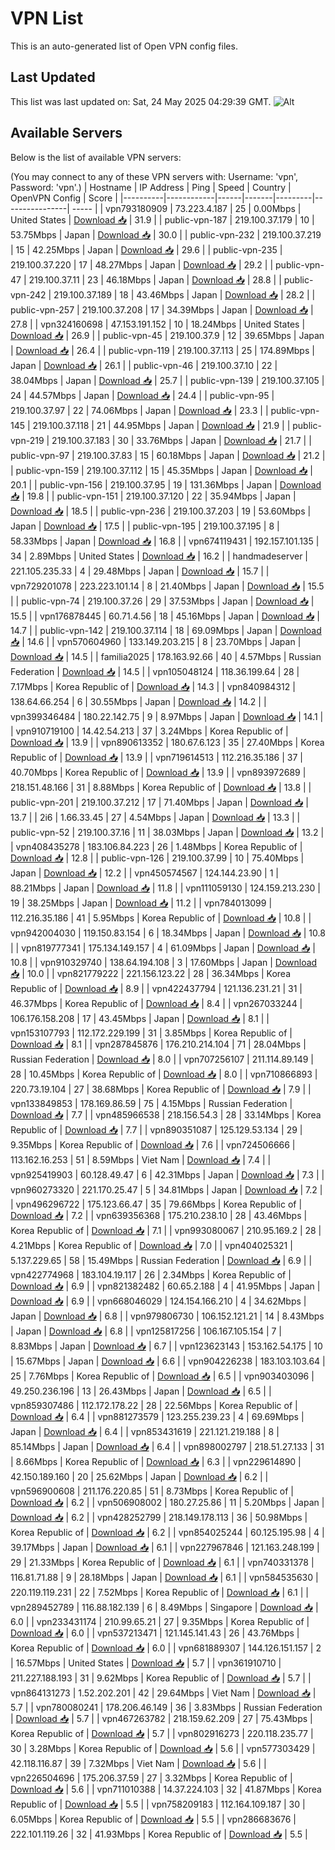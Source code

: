 # VPN List

This is an auto-generated list of Open VPN config files.

## Last Updated

This list was last updated on: Sat, 24 May 2025 04:29:39 GMT.
![Alt](https://repobeats.axiom.co/api/embed/186b98318ef1479477931607c1ad7d823f12451f.svg "Repobeats analytics image")

## Available Servers

Below is the list of available VPN servers:

(You may connect to any of these VPN servers with: Username: 'vpn', Password: 'vpn'.)
| Hostname | IP Address | Ping | Speed | Country | OpenVPN Config | Score |
|----------|------------|------|-------|---------|----------------| ----- |
| vpn793180909 | 73.223.4.187 | 25 | 0.00Mbps | United States | [Download 📥](./configs/server_0_US.ovpn) | 31.9 |
| public-vpn-187 | 219.100.37.179 | 10 | 53.75Mbps | Japan | [Download 📥](./configs/server_1_JP.ovpn) | 30.0 |
| public-vpn-232 | 219.100.37.219 | 15 | 42.25Mbps | Japan | [Download 📥](./configs/server_2_JP.ovpn) | 29.6 |
| public-vpn-235 | 219.100.37.220 | 17 | 48.27Mbps | Japan | [Download 📥](./configs/server_3_JP.ovpn) | 29.2 |
| public-vpn-47 | 219.100.37.11 | 23 | 46.18Mbps | Japan | [Download 📥](./configs/server_4_JP.ovpn) | 28.8 |
| public-vpn-242 | 219.100.37.189 | 18 | 43.46Mbps | Japan | [Download 📥](./configs/server_5_JP.ovpn) | 28.2 |
| public-vpn-257 | 219.100.37.208 | 17 | 34.39Mbps | Japan | [Download 📥](./configs/server_6_JP.ovpn) | 27.8 |
| vpn324160698 | 47.153.191.152 | 10 | 18.24Mbps | United States | [Download 📥](./configs/server_7_US.ovpn) | 26.9 |
| public-vpn-45 | 219.100.37.9 | 12 | 39.65Mbps | Japan | [Download 📥](./configs/server_8_JP.ovpn) | 26.4 |
| public-vpn-119 | 219.100.37.113 | 25 | 174.89Mbps | Japan | [Download 📥](./configs/server_9_JP.ovpn) | 26.1 |
| public-vpn-46 | 219.100.37.10 | 22 | 38.04Mbps | Japan | [Download 📥](./configs/server_10_JP.ovpn) | 25.7 |
| public-vpn-139 | 219.100.37.105 | 24 | 44.57Mbps | Japan | [Download 📥](./configs/server_11_JP.ovpn) | 24.4 |
| public-vpn-95 | 219.100.37.97 | 22 | 74.06Mbps | Japan | [Download 📥](./configs/server_12_JP.ovpn) | 23.3 |
| public-vpn-145 | 219.100.37.118 | 21 | 44.95Mbps | Japan | [Download 📥](./configs/server_13_JP.ovpn) | 21.9 |
| public-vpn-219 | 219.100.37.183 | 30 | 33.76Mbps | Japan | [Download 📥](./configs/server_14_JP.ovpn) | 21.7 |
| public-vpn-97 | 219.100.37.83 | 15 | 60.18Mbps | Japan | [Download 📥](./configs/server_15_JP.ovpn) | 21.2 |
| public-vpn-159 | 219.100.37.112 | 15 | 45.35Mbps | Japan | [Download 📥](./configs/server_16_JP.ovpn) | 20.1 |
| public-vpn-156 | 219.100.37.95 | 19 | 131.36Mbps | Japan | [Download 📥](./configs/server_17_JP.ovpn) | 19.8 |
| public-vpn-151 | 219.100.37.120 | 22 | 35.94Mbps | Japan | [Download 📥](./configs/server_18_JP.ovpn) | 18.5 |
| public-vpn-236 | 219.100.37.203 | 19 | 53.60Mbps | Japan | [Download 📥](./configs/server_19_JP.ovpn) | 17.5 |
| public-vpn-195 | 219.100.37.195 | 8 | 58.33Mbps | Japan | [Download 📥](./configs/server_20_JP.ovpn) | 16.8 |
| vpn674119431 | 192.157.101.135 | 34 | 2.89Mbps | United States | [Download 📥](./configs/server_21_US.ovpn) | 16.2 |
| handmadeserver | 221.105.235.33 | 4 | 29.48Mbps | Japan | [Download 📥](./configs/server_22_JP.ovpn) | 15.7 |
| vpn729201078 | 223.223.101.14 | 8 | 21.40Mbps | Japan | [Download 📥](./configs/server_23_JP.ovpn) | 15.5 |
| public-vpn-74 | 219.100.37.26 | 29 | 37.53Mbps | Japan | [Download 📥](./configs/server_24_JP.ovpn) | 15.5 |
| vpn176878445 | 60.71.4.56 | 18 | 45.16Mbps | Japan | [Download 📥](./configs/server_25_JP.ovpn) | 14.7 |
| public-vpn-142 | 219.100.37.114 | 18 | 69.09Mbps | Japan | [Download 📥](./configs/server_26_JP.ovpn) | 14.6 |
| vpn570604960 | 133.149.203.215 | 8 | 23.70Mbps | Japan | [Download 📥](./configs/server_27_JP.ovpn) | 14.5 |
| familia2025 | 178.163.92.66 | 40 | 4.57Mbps | Russian Federation | [Download 📥](./configs/server_28_RU.ovpn) | 14.5 |
| vpn105048124 | 118.36.199.64 | 28 | 7.17Mbps | Korea Republic of | [Download 📥](./configs/server_29_KR.ovpn) | 14.3 |
| vpn840984312 | 138.64.66.254 | 6 | 30.55Mbps | Japan | [Download 📥](./configs/server_30_JP.ovpn) | 14.2 |
| vpn399346484 | 180.22.142.75 | 9 | 8.97Mbps | Japan | [Download 📥](./configs/server_31_JP.ovpn) | 14.1 |
| vpn910719100 | 14.42.54.213 | 37 | 3.24Mbps | Korea Republic of | [Download 📥](./configs/server_32_KR.ovpn) | 13.9 |
| vpn890613352 | 180.67.6.123 | 35 | 27.40Mbps | Korea Republic of | [Download 📥](./configs/server_33_KR.ovpn) | 13.9 |
| vpn719614513 | 112.216.35.186 | 37 | 40.70Mbps | Korea Republic of | [Download 📥](./configs/server_34_KR.ovpn) | 13.9 |
| vpn893972689 | 218.151.48.166 | 31 | 8.88Mbps | Korea Republic of | [Download 📥](./configs/server_35_KR.ovpn) | 13.8 |
| public-vpn-201 | 219.100.37.212 | 17 | 71.40Mbps | Japan | [Download 📥](./configs/server_36_JP.ovpn) | 13.7 |
| 2i6 | 1.66.33.45 | 27 | 4.54Mbps | Japan | [Download 📥](./configs/server_37_JP.ovpn) | 13.3 |
| public-vpn-52 | 219.100.37.16 | 11 | 38.03Mbps | Japan | [Download 📥](./configs/server_38_JP.ovpn) | 13.2 |
| vpn408435278 | 183.106.84.223 | 26 | 1.48Mbps | Korea Republic of | [Download 📥](./configs/server_39_KR.ovpn) | 12.8 |
| public-vpn-126 | 219.100.37.99 | 10 | 75.40Mbps | Japan | [Download 📥](./configs/server_40_JP.ovpn) | 12.2 |
| vpn450574567 | 124.144.23.90 | 1 | 88.21Mbps | Japan | [Download 📥](./configs/server_41_JP.ovpn) | 11.8 |
| vpn111059130 | 124.159.213.230 | 19 | 38.25Mbps | Japan | [Download 📥](./configs/server_42_JP.ovpn) | 11.2 |
| vpn784013099 | 112.216.35.186 | 41 | 5.95Mbps | Korea Republic of | [Download 📥](./configs/server_43_KR.ovpn) | 10.8 |
| vpn942004030 | 119.150.83.154 | 6 | 18.34Mbps | Japan | [Download 📥](./configs/server_44_JP.ovpn) | 10.8 |
| vpn819777341 | 175.134.149.157 | 4 | 61.09Mbps | Japan | [Download 📥](./configs/server_45_JP.ovpn) | 10.8 |
| vpn910329740 | 138.64.194.108 | 3 | 17.60Mbps | Japan | [Download 📥](./configs/server_46_JP.ovpn) | 10.0 |
| vpn821779222 | 221.156.123.22 | 28 | 36.34Mbps | Korea Republic of | [Download 📥](./configs/server_47_KR.ovpn) | 8.9 |
| vpn422437794 | 121.136.231.21 | 31 | 46.37Mbps | Korea Republic of | [Download 📥](./configs/server_48_KR.ovpn) | 8.4 |
| vpn267033244 | 106.176.158.208 | 17 | 43.45Mbps | Japan | [Download 📥](./configs/server_49_JP.ovpn) | 8.1 |
| vpn153107793 | 112.172.229.199 | 31 | 3.85Mbps | Korea Republic of | [Download 📥](./configs/server_50_KR.ovpn) | 8.1 |
| vpn287845876 | 176.210.214.104 | 71 | 28.04Mbps | Russian Federation | [Download 📥](./configs/server_51_RU.ovpn) | 8.0 |
| vpn707256107 | 211.114.89.149 | 28 | 10.45Mbps | Korea Republic of | [Download 📥](./configs/server_52_KR.ovpn) | 8.0 |
| vpn710866893 | 220.73.19.104 | 27 | 38.68Mbps | Korea Republic of | [Download 📥](./configs/server_53_KR.ovpn) | 7.9 |
| vpn133849853 | 178.169.86.59 | 75 | 4.15Mbps | Russian Federation | [Download 📥](./configs/server_54_RU.ovpn) | 7.7 |
| vpn485966538 | 218.156.54.3 | 28 | 33.14Mbps | Korea Republic of | [Download 📥](./configs/server_55_KR.ovpn) | 7.7 |
| vpn890351087 | 125.129.53.134 | 29 | 9.35Mbps | Korea Republic of | [Download 📥](./configs/server_56_KR.ovpn) | 7.6 |
| vpn724506666 | 113.162.16.253 | 51 | 8.59Mbps | Viet Nam | [Download 📥](./configs/server_57_VN.ovpn) | 7.4 |
| vpn925419903 | 60.128.49.47 | 6 | 42.31Mbps | Japan | [Download 📥](./configs/server_58_JP.ovpn) | 7.3 |
| vpn960273320 | 221.170.25.47 | 5 | 34.81Mbps | Japan | [Download 📥](./configs/server_59_JP.ovpn) | 7.2 |
| vpn496296722 | 175.123.66.47 | 35 | 79.66Mbps | Korea Republic of | [Download 📥](./configs/server_60_KR.ovpn) | 7.2 |
| vpn639356368 | 175.210.238.10 | 28 | 43.46Mbps | Korea Republic of | [Download 📥](./configs/server_61_KR.ovpn) | 7.1 |
| vpn993080067 | 210.95.169.2 | 28 | 4.21Mbps | Korea Republic of | [Download 📥](./configs/server_62_KR.ovpn) | 7.0 |
| vpn404025321 | 5.137.229.65 | 58 | 15.49Mbps | Russian Federation | [Download 📥](./configs/server_63_RU.ovpn) | 6.9 |
| vpn422774968 | 183.104.19.117 | 26 | 2.34Mbps | Korea Republic of | [Download 📥](./configs/server_64_KR.ovpn) | 6.9 |
| vpn821382482 | 60.65.2.188 | 4 | 41.95Mbps | Japan | [Download 📥](./configs/server_65_JP.ovpn) | 6.9 |
| vpn668046029 | 124.154.166.210 | 4 | 34.62Mbps | Japan | [Download 📥](./configs/server_66_JP.ovpn) | 6.8 |
| vpn979806730 | 106.152.121.21 | 14 | 8.43Mbps | Japan | [Download 📥](./configs/server_67_JP.ovpn) | 6.8 |
| vpn125817256 | 106.167.105.154 | 7 | 8.83Mbps | Japan | [Download 📥](./configs/server_68_JP.ovpn) | 6.7 |
| vpn123623143 | 153.162.54.175 | 10 | 15.67Mbps | Japan | [Download 📥](./configs/server_69_JP.ovpn) | 6.6 |
| vpn904226238 | 183.103.103.64 | 25 | 7.76Mbps | Korea Republic of | [Download 📥](./configs/server_70_KR.ovpn) | 6.5 |
| vpn903403096 | 49.250.236.196 | 13 | 26.43Mbps | Japan | [Download 📥](./configs/server_71_JP.ovpn) | 6.5 |
| vpn859307486 | 112.172.178.22 | 28 | 22.56Mbps | Korea Republic of | [Download 📥](./configs/server_72_KR.ovpn) | 6.4 |
| vpn881273579 | 123.255.239.23 | 4 | 69.69Mbps | Japan | [Download 📥](./configs/server_73_JP.ovpn) | 6.4 |
| vpn853431619 | 221.121.219.188 | 8 | 85.14Mbps | Japan | [Download 📥](./configs/server_74_JP.ovpn) | 6.4 |
| vpn898002797 | 218.51.27.133 | 31 | 8.66Mbps | Korea Republic of | [Download 📥](./configs/server_75_KR.ovpn) | 6.3 |
| vpn229614890 | 42.150.189.160 | 20 | 25.62Mbps | Japan | [Download 📥](./configs/server_76_JP.ovpn) | 6.2 |
| vpn596900608 | 211.176.220.85 | 51 | 8.73Mbps | Korea Republic of | [Download 📥](./configs/server_77_KR.ovpn) | 6.2 |
| vpn506908002 | 180.27.25.86 | 11 | 5.20Mbps | Japan | [Download 📥](./configs/server_78_JP.ovpn) | 6.2 |
| vpn428252799 | 218.149.178.113 | 36 | 50.98Mbps | Korea Republic of | [Download 📥](./configs/server_79_KR.ovpn) | 6.2 |
| vpn854025244 | 60.125.195.98 | 4 | 39.17Mbps | Japan | [Download 📥](./configs/server_80_JP.ovpn) | 6.1 |
| vpn227967846 | 121.163.248.199 | 29 | 21.33Mbps | Korea Republic of | [Download 📥](./configs/server_81_KR.ovpn) | 6.1 |
| vpn740331378 | 116.81.71.88 | 9 | 28.18Mbps | Japan | [Download 📥](./configs/server_82_JP.ovpn) | 6.1 |
| vpn584535630 | 220.119.119.231 | 22 | 7.52Mbps | Korea Republic of | [Download 📥](./configs/server_83_KR.ovpn) | 6.1 |
| vpn289452789 | 116.88.182.139 | 6 | 8.49Mbps | Singapore | [Download 📥](./configs/server_84_SG.ovpn) | 6.0 |
| vpn233431174 | 210.99.65.21 | 27 | 9.35Mbps | Korea Republic of | [Download 📥](./configs/server_85_KR.ovpn) | 6.0 |
| vpn537213471 | 121.145.141.43 | 26 | 43.76Mbps | Korea Republic of | [Download 📥](./configs/server_86_KR.ovpn) | 6.0 |
| vpn681889307 | 144.126.151.157 | 2 | 16.57Mbps | United States | [Download 📥](./configs/server_87_US.ovpn) | 5.7 |
| vpn361910710 | 211.227.188.193 | 31 | 9.62Mbps | Korea Republic of | [Download 📥](./configs/server_88_KR.ovpn) | 5.7 |
| vpn864131273 | 1.52.202.201 | 42 | 29.64Mbps | Viet Nam | [Download 📥](./configs/server_89_VN.ovpn) | 5.7 |
| vpn780080241 | 178.206.46.149 | 36 | 3.83Mbps | Russian Federation | [Download 📥](./configs/server_90_RU.ovpn) | 5.7 |
| vpn467263782 | 218.159.62.209 | 27 | 75.43Mbps | Korea Republic of | [Download 📥](./configs/server_91_KR.ovpn) | 5.7 |
| vpn802916273 | 220.118.235.77 | 30 | 3.28Mbps | Korea Republic of | [Download 📥](./configs/server_92_KR.ovpn) | 5.6 |
| vpn577303429 | 42.118.116.87 | 39 | 7.32Mbps | Viet Nam | [Download 📥](./configs/server_93_VN.ovpn) | 5.6 |
| vpn226504696 | 175.206.37.59 | 27 | 3.32Mbps | Korea Republic of | [Download 📥](./configs/server_94_KR.ovpn) | 5.6 |
| vpn711010388 | 14.37.224.103 | 32 | 41.87Mbps | Korea Republic of | [Download 📥](./configs/server_95_KR.ovpn) | 5.5 |
| vpn758209183 | 112.164.109.187 | 30 | 6.05Mbps | Korea Republic of | [Download 📥](./configs/server_96_KR.ovpn) | 5.5 |
| vpn286683676 | 222.101.119.26 | 32 | 41.93Mbps | Korea Republic of | [Download 📥](./configs/server_97_KR.ovpn) | 5.5 |
